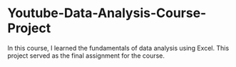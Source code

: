 # Youtube-Data-Analysis-Course-Project
In this course, I learned the fundamentals of data analysis using Excel. This project served as the final assignment for the course.

